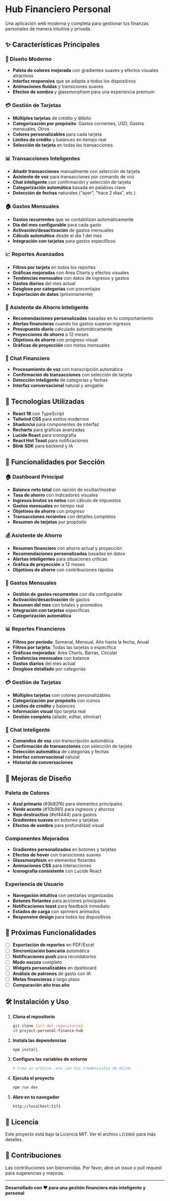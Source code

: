 # Hub Financiero Personal

Una aplicación web moderna y completa para gestionar tus finanzas personales de manera intuitiva y privada.

## ✨ Características Principales

### 🎨 Diseño Moderno
- **Paleta de colores mejorada** con gradientes suaves y efectos visuales atractivos
- **Interfaz responsiva** que se adapta a todos los dispositivos
- **Animaciones fluidas** y transiciones suaves
- **Efectos de sombra** y glassmorphism para una experiencia premium

### 💳 Gestión de Tarjetas
- **Múltiples tarjetas** de crédito y débito
- **Categorización por propósito**: Gastos corrientes, USD, Gastos mensuales, Otros
- **Colores personalizables** para cada tarjeta
- **Límites de crédito** y balances en tiempo real
- **Selección de tarjeta** en todas las transacciones

### 📊 Transacciones Inteligentes
- **Añadir transacciones** manualmente con selección de tarjeta
- **Asistente de voz** para transacciones por comando de voz
- **Chat inteligente** con confirmación y selección de tarjeta
- **Categorización automática** basada en palabras clave
- **Detección de fechas** naturales ("ayer", "hace 2 días", etc.)

### 🏠 Gastos Mensuales
- **Gastos recurrentes** que se contabilizan automáticamente
- **Día del mes configurable** para cada gasto
- **Activación/desactivación** de gastos mensuales
- **Cálculo automático** desde el día 1 del mes
- **Integración con tarjetas** para gastos específicos

### 📈 Reportes Avanzados
- **Filtros por tarjeta** en todos los reportes
- **Gráficas mejoradas** con Area Charts y efectos visuales
- **Tendencias mensuales** con datos de ingresos y gastos
- **Gastos diarios** del mes actual
- **Desglose por categorías** con porcentajes
- **Exportación de datos** (próximamente)

### 🎯 Asistente de Ahorro Inteligente
- **Recomendaciones personalizadas** basadas en tu comportamiento
- **Alertas financieras** cuando los gastos superan ingresos
- **Presupuesto diario** calculado automáticamente
- **Proyecciones de ahorro** a 12 meses
- **Objetivos de ahorro** con progreso visual
- **Gráficas de proyección** con metas mensuales

### 🤖 Chat Financiero
- **Procesamiento de voz** con transcripción automática
- **Confirmación de transacciones** con selección de tarjeta
- **Detección inteligente** de categorías y fechas
- **Interfaz conversacional** natural y amigable

## 🚀 Tecnologías Utilizadas

- **React 18** con TypeScript
- **Tailwind CSS** para estilos modernos
- **Shadcn/ui** para componentes de interfaz
- **Recharts** para gráficas avanzadas
- **Lucide React** para iconografía
- **React Hot Toast** para notificaciones
- **Blink SDK** para backend y IA

## 📱 Funcionalidades por Sección

### 🏠 Dashboard Principal
- **Balance neto total** con opción de ocultar/mostrar
- **Tasa de ahorro** con indicadores visuales
- **Ingresos brutos vs netos** con cálculo de impuestos
- **Gastos mensuales** en tiempo real
- **Objetivos de ahorro** con progreso
- **Transacciones recientes** con detalles completos
- **Resumen de tarjetas** por propósito

### 💰 Asistente de Ahorro
- **Resumen financiero** con ahorro actual y proyección
- **Recomendaciones personalizadas** basadas en datos
- **Alertas inteligentes** para situaciones críticas
- **Gráfica de proyección** a 12 meses
- **Objetivos de ahorro** con contribuciones rápidas

### 📅 Gastos Mensuales
- **Gestión de gastos recurrentes** con día configurable
- **Activación/desactivación** de gastos
- **Resumen del mes** con totales y promedios
- **Integración con tarjetas** específicas
- **Categorización automática**

### 📊 Reportes Financieros
- **Filtros por período**: Semanal, Mensual, Año hasta la fecha, Anual
- **Filtros por tarjeta**: Todas las tarjetas o específica
- **Gráficas mejoradas**: Area Charts, Barras, Circular
- **Tendencias mensuales** con balance
- **Gastos diarios** del mes actual
- **Desglose detallado** por categorías

### 💳 Gestión de Tarjetas
- **Múltiples tarjetas** con colores personalizables
- **Categorización por propósito** con iconos
- **Límites de crédito** y balances
- **Información visual** tipo tarjeta real
- **Gestión completa** (añadir, editar, eliminar)

### 💬 Chat Inteligente
- **Comandos de voz** con transcripción automática
- **Confirmación de transacciones** con selección de tarjeta
- **Detección automática** de categorías y fechas
- **Interfaz conversacional** natural
- **Historial de conversaciones**

## 🎨 Mejoras de Diseño

### Paleta de Colores
- **Azul primario** (#3b82f6) para elementos principales
- **Verde acento** (#10b981) para ingresos y ahorros
- **Rojo destructivo** (#ef4444) para gastos
- **Gradientes suaves** en botones y tarjetas
- **Efectos de sombra** para profundidad visual

### Componentes Mejorados
- **Gradientes personalizados** en botones y tarjetas
- **Efectos de hover** con transiciones suaves
- **Glassmorphism** en elementos flotantes
- **Animaciones CSS** para interacciones
- **Iconografía consistente** con Lucide React

### Experiencia de Usuario
- **Navegación intuitiva** con pestañas organizadas
- **Botones flotantes** para acciones principales
- **Notificaciones toast** para feedback inmediato
- **Estados de carga** con spinners animados
- **Responsive design** para todos los dispositivos

## 🔮 Próximas Funcionalidades

- [ ] **Exportación de reportes** en PDF/Excel
- [ ] **Sincronización bancaria** automática
- [ ] **Notificaciones push** para recordatorios
- [ ] **Modo oscuro** completo
- [ ] **Widgets personalizables** en dashboard
- [ ] **Análisis de patrones** de gasto con IA
- [ ] **Metas financieras** a largo plazo
- [ ] **Comparación año tras año**

## 🛠️ Instalación y Uso

1. **Clona el repositorio**
   ```bash
   git clone [url-del-repositorio]
   cd project-personal-finance-hub
   ```

2. **Instala las dependencias**
   ```bash
   npm install
   ```

3. **Configura las variables de entorno**
   ```bash
   # Crea un archivo .env con tus credenciales de Blink
   ```

4. **Ejecuta el proyecto**
   ```bash
   npm run dev
   ```

5. **Abre en tu navegador**
   ```
   http://localhost:5173
   ```

## 📝 Licencia

Este proyecto está bajo la Licencia MIT. Ver el archivo `LICENSE` para más detalles.

## 🤝 Contribuciones

Las contribuciones son bienvenidas. Por favor, abre un issue o pull request para sugerencias y mejoras.

---

**Desarrollado con ❤️ para una gestión financiera más inteligente y personal**
